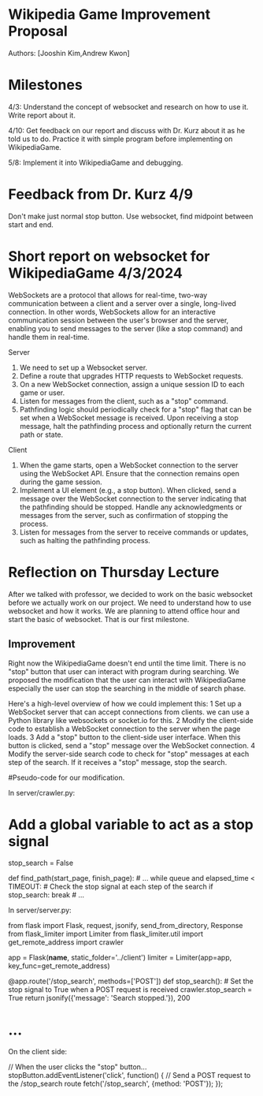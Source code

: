 # Wikipedia Game Improvement Proposal

Authors: [Jooshin Kim,Andrew Kwon]

# Milestones
4/3: Understand the concept of websocket and research on how to use it. Write report about it.

4/10: Get feedback on our report and discuss with Dr. Kurz about it as he told us to do. Practice it with simple program before implementing on WikipediaGame.

5/8: Implement it into WikipediaGame and debugging.

# Feedback from Dr. Kurz 4/9
Don't make just normal stop button.
Use websocket, find midpoint between start and end.

# Short report on websocket for WikipediaGame 4/3/2024
WebSockets are a protocol that allows for real-time, two-way communication between a client and a server over a single, long-lived connection.
In other words, WebSockets allow for an interactive communication session between the user's browser and the server, enabling you to send messages to the server (like a stop command) and handle them in real-time.

Server
1. We need to set up a Websocket server.
2. Define a route that upgrades HTTP requests to WebSocket requests.
3. On a new WebSocket connection, assign a unique session ID to each game or user.
4. Listen for messages from the client, such as a "stop" command.
5. Pathfinding logic should periodically check for a "stop" flag that can be set when a WebSocket message is received. Upon receiving a stop message, halt the pathfinding process and optionally return the current path or state.

Client
1. When the game starts, open a WebSocket connection to the server using the WebSocket API. Ensure that the connection remains open during the game session.
2. Implement a UI element (e.g., a stop button). When clicked, send a message over the WebSocket connection to the server indicating that the pathfinding should be stopped.
Handle any acknowledgments or messages from the server, such as confirmation of stopping the process.
3. Listen for messages from the server to receive commands or updates, such as halting the pathfinding process.

# Reflection on Thursday Lecture
After we talked with professor, we decided to work on the basic websocket before we actually work on our project.
We need to understand how to use websocket and how it works. We are planning to attend office hour and start the basic of websocket. That is our first milestone.

## Improvement

Right now the WikipediaGame doesn't end until the time limit. There is no "stop" button that user can interact with program during searching.
We proposed the modification that the user can interact with WikipediaGame especially the user can stop the searching in the middle of search phase.

Here's a high-level overview of how we could implement this:
 1 Set up a WebSocket server that can accept connections from clients. we can use a Python library like websockets or
   socket.io for this.
 2 Modify the client-side code to establish a WebSocket connection to the server when the page loads.
 3 Add a "stop" button to the client-side user interface. When this button is clicked, send a "stop" message over the
   WebSocket connection.
 4 Modify the server-side search code to check for "stop" messages at each step of the search. If it receives a "stop"
   message, stop the search.

#Pseudo-code for our modification.

In server/crawler.py:

 # Add a global variable to act as a stop signal
 stop_search = False

 def find_path(start_page, finish_page):
     # ...
     while queue and elapsed_time < TIMEOUT:
         # Check the stop signal at each step of the search
         if stop_search:
             break
         # ...


In server/server.py:

 from flask import Flask, request, jsonify, send_from_directory, Response
 from flask_limiter import Limiter
 from flask_limiter.util import get_remote_address
 import crawler

 app = Flask(__name__, static_folder='../client')
 limiter = Limiter(app=app, key_func=get_remote_address)

 @app.route('/stop_search', methods=['POST'])
 def stop_search():
     # Set the stop signal to True when a POST request is received
     crawler.stop_search = True
     return jsonify({'message': 'Search stopped.'}), 200

 # ...


On the client side:

 // When the user clicks the "stop" button...
 stopButton.addEventListener('click', function() {
     // Send a POST request to the /stop_search route
     fetch('/stop_search', {method: 'POST'});
 });